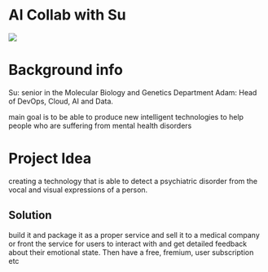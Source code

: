 ﻿# AI Collab with Su

![](https://positivepsychology.com/wp-content/uploads/2021/02/Artificial-Intelligence-in-Psychology.jpg)

# Background info

Su: senior in the Molecular Biology and Genetics Department
Adam: Head of DevOps, Cloud, AI and Data. 
  

main goal is to be able to produce new intelligent technologies to help people who are suffering from mental health disorders

  

  

# Project Idea

  

creating a technology that is able to detect a psychiatric disorder from the vocal and visual expressions of a person.

  

## Solution

  

build it and package it as a proper service and sell it to a medical company or front the service for users to interact with and get detailed feedback about their emotional state. Then have a free, fremium, user subscription etc
